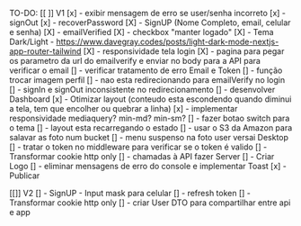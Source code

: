 TO-DO:
[[ ]] V1
[x] - exibir mensagem de erro se user/senha incorreto
[x] - signOut
[x] - recoverPassword
[X] - SignUP (Nome Completo, email, celular e senha) 
[X] - emailVerified
[X] - checkbox "manter logado"
[X] - Tema Dark/Light - https://www.davegray.codes/posts/light-dark-mode-nextjs-app-router-tailwind
[X] - responsividade tela login 
[X] - pagina para pegar os parametro da url do emailverify e enviar no body para a API para verificar o email
  [] - verificar tratamento de erro Email e Token
[] - função trocar imagem perfil
[] - nao esta redirecionando para emailVerify no login
[] - signIn e signOut inconsistente no redirecionamento
[] - desenvolver Dashboard
  [x] - Otimizar layout (conteudo esta escondendo quando diminui a tela, tem que encolher ou quebrar a linha)
  [x] - implementar responsividade mediaquery? min-md? min-sm?
  [] - fazer botao switch para o tema
  [] - layout esta recarregando o estado
[] - usar o S3 da Amazon para salavar as foto num bucket
[] - menu suspenso na foto user versai Desktop
[] - tratar o token no middleware para verificar se o token é valido
[] - Transformar cookie http only
[] - chamadas à API fazer Server
[] - Criar Logo 
[] - eliminar mensagens de erro do console e implementar Toast
[x] - Publicar

[[]] V2
[] - SignUP - Input mask para celular
[] - refresh token
[] - Transformar cookie http only
[] - criar User DTO para compartilhar entre api e app